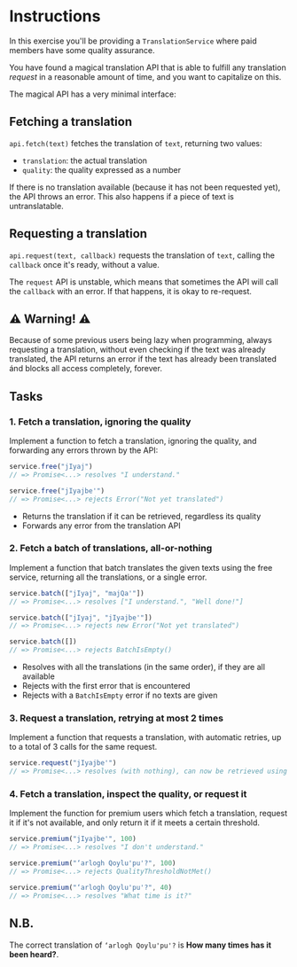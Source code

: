 # Instructions

In this exercise you'll be providing a `TranslationService` where paid members
have some quality assurance.

You have found a magical translation API that is able to fulfill any
translation _request_ in a reasonable amount of time, and you
want to capitalize on this.

The magical API has a very minimal interface:

## Fetching a translation

`api.fetch(text)` fetches the translation of `text`, returning two values:

- `translation`: the actual translation
- `quality`: the quality expressed as a number

If there is no translation available (because it has not been requested yet),
the API throws an error. This also happens if a piece of text is untranslatable.

## Requesting a translation

`api.request(text, callback)` requests the translation of `text`, calling the
`callback` once it's ready, without a value.

The `request` API is unstable, which means that sometimes the API will call the
`callback` with an error. If that happens, it is okay to re-request.

## ⚠ Warning! ⚠

Because of some previous users being lazy when programming, always requesting a
translation, without even checking if the text was already translated, the API
returns an error if the text has already been translated ánd blocks all access
completely, forever.

## Tasks

### 1. Fetch a translation, ignoring the quality

Implement a function to fetch a translation, ignoring the quality, and
forwarding any errors thrown by the API:

```javascript
service.free("jIyaj")
// => Promise<...> resolves "I understand."

service.free("jIyajbe'")
// => Promise<...> rejects Error("Not yet translated")
```

- Returns the translation if it can be retrieved, regardless its quality
- Forwards any error from the translation API

### 2. Fetch a batch of translations, all-or-nothing

Implement a function that batch translates the given texts using the free
service, returning all the translations, or a single error.

```javascript
service.batch(["jIyaj", "majQa'"])
// => Promise<...> resolves ["I understand.", "Well done!"]

service.batch(["jIyaj", "jIyajbe'"])
// => Promise<...> rejects new Error("Not yet translated")

service.batch([])
// => Promise<...> rejects BatchIsEmpty()
```

- Resolves with all the translations (in the same order), if they are all available
- Rejects with the first error that is encountered
- Rejects with a `BatchIsEmpty` error if no texts are given

### 3. Request a translation, retrying at most 2 times

Implement a function that requests a translation, with automatic retries, up to a total of 3 calls for the same request.

```javascript
service.request("jIyajbe'")
// => Promise<...> resolves (with nothing), can now be retrieved using the fetch API
```

### 4. Fetch a translation, inspect the quality, or request it

Implement the function for premium users which fetch a translation, request it
if it's not available, and only return it if it meets a certain threshold.

```javascript
service.premium("jIyajbe'", 100)
// => Promise<...> resolves "I don't understand."

service.premium("‘arlogh Qoylu'pu'?", 100)
// => Promise<...> rejects QualityThresholdNotMet()

service.premium("‘arlogh Qoylu'pu'?", 40)
// => Promise<...> resolves "What time is it?"
```

## N.B.

The correct translation of `‘arlogh Qoylu'pu'?` is **How many times has it been heard?**.
